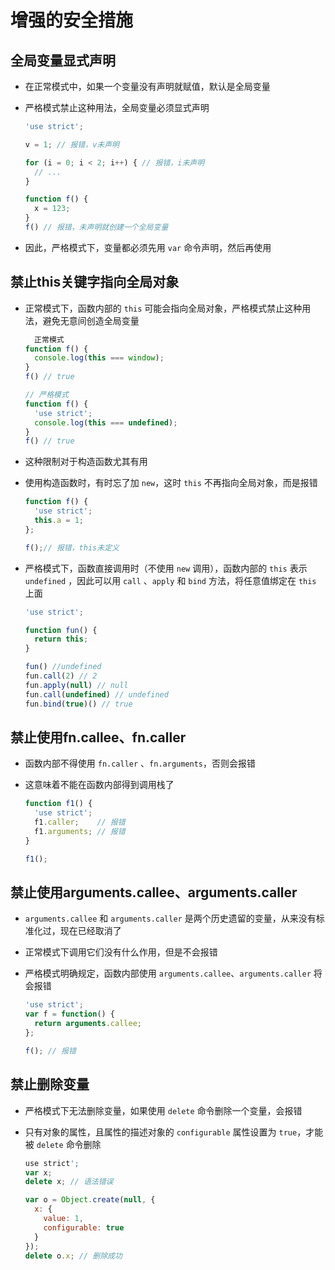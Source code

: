 # 增强的安全措施

## 全局变量显式声明

+ 在正常模式中，如果一个变量没有声明就赋值，默认是全局变量

+ 严格模式禁止这种用法，全局变量必须显式声明

  ```js
  'use strict';

  v = 1; // 报错，v未声明

  for (i = 0; i < 2; i++) { // 报错，i未声明
    // ...
  }

  function f() {
    x = 123;
  }
  f() // 报错，未声明就创建一个全局变量
  ```

+ 因此，严格模式下，变量都必须先用 `var` 命令声明，然后再使用

## 禁止this关键字指向全局对象

+ 正常模式下，函数内部的 `this` 可能会指向全局对象，严格模式禁止这种用法，避免无意间创造全局变量

  ```js
    正常模式
  function f() {
    console.log(this === window);
  }
  f() // true

  // 严格模式
  function f() {
    'use strict';
    console.log(this === undefined);
  }
  f() // true
  ```

+ 这种限制对于构造函数尤其有用

+ 使用构造函数时，有时忘了加 `new`，这时 `this` 不再指向全局对象，而是报错

  ```js
  function f() {
    'use strict';
    this.a = 1;
  };

  f();// 报错，this未定义
  ```

+ 严格模式下，函数直接调用时（不使用 `new` 调用），函数内部的 `this` 表示 `undefined` ，因此可以用 `call` 、`apply` 和 `bind` 方法，将任意值绑定在 `this` 上面

  ```js
  'use strict';

  function fun() {
    return this;
  }

  fun() //undefined
  fun.call(2) // 2
  fun.apply(null) // null
  fun.call(undefined) // undefined
  fun.bind(true)() // true
  ```

## 禁止使用fn.callee、fn.caller

+ 函数内部不得使用 `fn.caller` 、`fn.arguments`，否则会报错

+ 这意味着不能在函数内部得到调用栈了

  ```js
  function f1() {
    'use strict';
    f1.caller;    // 报错
    f1.arguments; // 报错
  }

  f1();
  ```

## 禁止使用arguments.callee、arguments.caller

+ `arguments.callee` 和 `arguments.caller` 是两个历史遗留的变量，从来没有标准化过，现在已经取消了

+ 正常模式下调用它们没有什么作用，但是不会报错

+ 严格模式明确规定，函数内部使用 `arguments.callee`、`arguments.caller` 将会报错

  ```js
  'use strict';
  var f = function() {
    return arguments.callee;
  };

  f(); // 报错
  ```

## 禁止删除变量

+ 严格模式下无法删除变量，如果使用 `delete` 命令删除一个变量，会报错

+ 只有对象的属性，且属性的描述对象的 `configurable` 属性设置为 `true`，才能被 `delete` 命令删除

  ```js
  use strict';
  var x;
  delete x; // 语法错误

  var o = Object.create(null, {
    x: {
      value: 1,
      configurable: true
    }
  });
  delete o.x; // 删除成功
  ```
